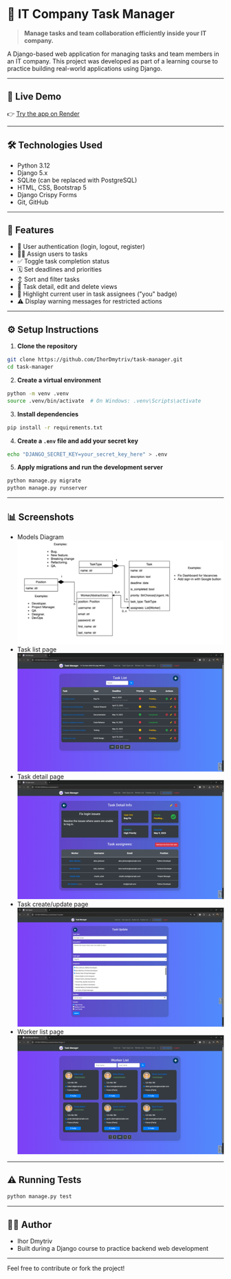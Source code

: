 ﻿# 🧠 IT Company Task Manager

> **Manage tasks and team collaboration efficiently inside your IT company.**

A Django-based web application for managing tasks and team members in an IT company. This project was developed as part of a learning course to practice building real-world applications using Django.

---


## 🔗 Live Demo

👉 [Try the app on Render](https://ihor-dmytriv-task-manager.onrender.com)


---


## 🛠 Technologies Used

* Python 3.12
* Django 5.x
* SQLite (can be replaced with PostgreSQL)
* HTML, CSS, Bootstrap 5
* Django Crispy Forms
* Git, GitHub

---

## 🚀 Features

* 🔐 User authentication (login, logout, register)
* 🧑‍💻 Assign users to tasks
* ✅ Toggle task completion status
* 🗓️ Set deadlines and priorities
* ↕️ Sort and filter tasks
* 📅 Task detail, edit and delete views
* 👤 Highlight current user in task assignees ("you" badge)
* ⚠️ Display warning messages for restricted actions

---

## ⚙️ Setup Instructions

1. **Clone the repository**

```bash
git clone https://github.com/IhorDmytriv/task-manager.git
cd task-manager
```

2. **Create a virtual environment**

```bash
python -m venv .venv
source .venv/bin/activate  # On Windows: .venv\Scripts\activate
```

3. **Install dependencies**

```bash
pip install -r requirements.txt
```

4. **Create a `.env` file and add your secret key**

```bash
echo "DJANGO_SECRET_KEY=your_secret_key_here" > .env
```

5. **Apply migrations and run the development server**

```bash
python manage.py migrate
python manage.py runserver
```

---

## 📊 Screenshots
* Models Diagram
![Models Diagram](screenshots/models_diagram.png)
* Task list page
![Task list page](screenshots/task_list_page.png)
* Task detail page
![Task detail page](screenshots/task_detail_page.png)
* Task create/update page
![Task create/update page](screenshots/task_create_update_page.png)
* Worker list page
![Worker list page](screenshots/worker_list_page.png)

---

## ⚠️ Running Tests

```bash
python manage.py test
```

---

## 👨‍💼 Author

* Ihor Dmytriv
* Built during a Django course to practice backend web development

---

Feel free to contribute or fork the project!
